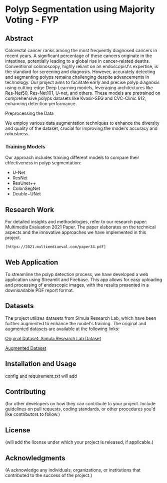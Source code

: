 # Polyp Segmentation using Majority Voting - FYP

## Abstract

Colorectal cancer ranks among the most frequently diagnosed cancers in recent years. A significant percentage of these cancers originate in the intestines, potentially leading to a global rise in cancer-related deaths. Conventional colonoscopy, highly reliant on an endoscopist's expertise, is the standard for screening and diagnosis. However, accurately detecting and segmenting polyps remains challenging despite advancements in technology. Our project aims to facilitate early and precise polyp diagnosis using cutting-edge Deep Learning models, leveraging architectures like Res-Net50, Res-Net101, U-net, and others. These models are pretrained on comprehensive polyps datasets like Kvasir-SEG and CVC-Clinic 612, enhancing detection performance.

Preprocessing the Data

We employ various data augmentation techniques to enhance the diversity and quality of the dataset, crucial for improving the model's accuracy and robustness.

### Training Models

Our approach includes training different models to compare their effectiveness in polyp segmentation:

- U-Net
- ResNet
- ResUnet++
- ColonSegNet
- Double−UNet

## Research Work

For detailed insights and methodologies, refer to our research paper: Multimedia Evaluation 2021 Paper. The paper elaborates on the technical aspects and the innovative approaches we have implemented in this project.

`[https://2021.multimediaeval.com/paper34.pdf]`

##  Web Application

To streamline the polyp detection process, we have developed a web application using Streamlit and Firebase. This app allows for easy uploading and processing of endoscopic images, with the results presented in a downloadable PDF report format.

##  Datasets

The project utilizes datasets from Simula Research Lab, which have been further augmented to enhance the model's training. The original and augmented datasets are available at the following links:

[Original Dataset: Simula Research Lab Dataset](https://www.kaggle.com/datasets/muhammadhassaan786/kavisr-test-dataset)

[Augmented Dataset](https://www.kaggle.com/datasets/muhammadhassaan786/augmented-dataset.)



## Installation and Usage

config and requirement.txt will add

## Contributing

(for other developers on how they can contribute to your project. Include guidelines on pull requests, coding standards, or other procedures you'd like contributors to follow.)

##  License

(will add the license under which your project is released, if applicable.)

##  Acknowledgments

(A  acknowledge any individuals, organizations, or institutions that contributed to the success of the project.)
